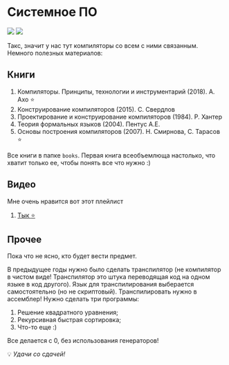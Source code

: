 # Системное ПО 

![](https://img.shields.io/badge/%D0%9A%D1%83%D1%80%D1%81-2-brightgreen)
![](https://img.shields.io/badge/%D0%A1%D0%B5%D0%BC%D0%B5%D1%81%D1%82%D1%80-2-brightgreen)


Такс, значит у нас тут компиляторы со всем с ними связанным. Немного полезных материалов:

## Книги

1. Компиляторы. Принципы, технологии и инструментарий (2018). А. Ахо :star:
2. Конструирование компиляторов (2015). С. Свердлов
3. Проектирование и конструирование компиляторов (1984). Р. Хантер
4. Теория формальных языков (2004). Пентус А.Е.
5. Основы построения компиляторов (2007). Н. Смирнова, С. Тарасов :star:

Все книги в папке `books`.
Первая книга всеобъемлюща настолько, что хватит только ее, чтобы понять все что нужно :)

## Видео

Мне очень нравится вот этот плейлист

1. [Тык :star:](https://www.youtube.com/watch?v=MePynBBljeM&list=PLeQDJtBkrIiT0TMQ3muv3zvNdsmBZFOR1) 

## Прочее

Пока что не ясно, кто будет вести предмет. 

В предыдущее годы нужно было сделать транспилятор (не компилятор в чистом виде! Транспилятор это штука переводящая код на одном языке в код другого). Язык для транспилирования выберается самостоятельно (но не скриптовый). Транспилировать нужно в ассемблер! Нужно сделать три программы:

1. Решение квадратного уравнения;
2. Рекурсивная быстрая сортировка;
3. Что-то еще :)

Все делается с 0, без использования генераторов!


:bulb: *Удачи со сдачей!*

